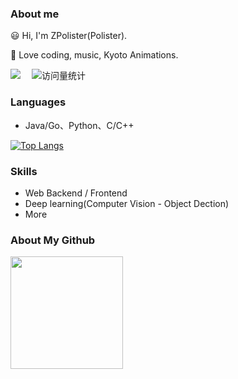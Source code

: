 <div align="center">


</div>

### About me

😃 Hi, I'm ZPolister(Polister).

🎨 Love coding, music, Kyoto Animations.

  <!-- profile logo 个人资料徽标 -->
  <div>
    <a href="https://blog.polister.cn"><img src="https://img.shields.io/badge/Website-Blog-8c36db" /></a>&emsp;
    <!-- visitor -->
    <img src="https://komarev.com/ghpvc/?username=ZPolister&label=Views&color=orange&style=flat" alt="访问量统计" />&emsp;
  </div>


### Languages
- Java/Go、Python、C/C++
  
[![Top Langs](https://github-readme-stats.vercel.app/api/top-langs/?username=ZPolister&layout=compact)](https://github.com/ZPolister/github-readme-stats)
  
### Skills
- Web Backend / Frontend
- Deep learning(Computer Vision - Object Dection)
- More


### About My Github
<!--   <img height='180' src="https://github-readme-stats.vercel.app/api/top-langs/?username=ZPolister&layout=compact&langs_count=8" align="center" /> -->
  <img height='180' src="https://github-readme-stats.vercel.app/api?username=ZPolister&show_icons=true" align="center" />
